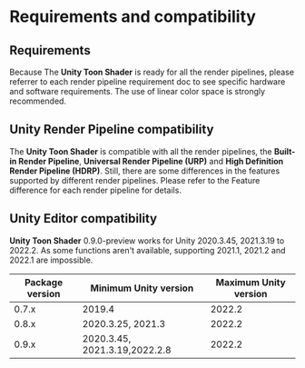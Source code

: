 # Requirements and compatibility

## Requirements

Because The **Unity Toon Shader** is ready for all the render pipelines, please referrer to each render pipeline requirement doc to see specific hardware and software requirements. The use of linear color space is strongly recommended.


## Unity Render Pipeline compatibility
The **Unity Toon Shader** is compatible with all the render pipelines, the **Built-in Render Pipeline**, **Universal Render Pipeline (URP)** and **High Definition Render Pipeline (HDRP)**.  Still, there are some differences in the features supported by different render pipelines. Please refer to the Feature difference for each render pipeline for details.


## Unity Editor compatibility

**Unity Toon Shader**  0.9.0-preview works for Unity 2020.3.45, 2021.3.19 to 2022.2. As some functions aren't available, supporting 2021.1, 2021.2 and 2022.1 are impossible.

|  Package version  |  Minimum Unity version  | Maximum Unity version  |
| ---- | ---- | ---- |
|  0.7.x  |  2019.4  |  2022.2  |
|  0.8.x  |  2020.3.25, 2021.3 |  2022.2  |
|  0.9.x  |  2020.3.45, 2021.3.19,2022.2.8 |  2022.2  |


